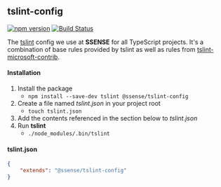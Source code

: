 ## tslint-config

[![npm version](https://badge.fury.io/js/%40ssense%2Ftslint-config.svg)](https://www.npmjs.com/package/@ssense/tslint-config) [![Build Status](https://travis-ci.org/SSENSE/tslint-config.svg?branch=test_integration)](https://travis-ci.org/SSENSE/tslint-config)

The [tslint](http://palantir.github.io/tslint/) config we use at **SSENSE** for all TypeScript projects. It's a combination of base rules provided by tslint as well as rules from [tslint-microsoft-contrib](https://github.com/Microsoft/tslint-microsoft-contrib).

#### Installation

1. Install the package
    * `npm install --save-dev tslint @ssense/tslint-config`
2. Create a file named *tslint.json* in your project root
    * `touch tslint.json`
3. Add the contents referenced in the section below to *tslint.json*
4. Run **tslint**
    * `./node_modules/.bin/tslint`

#### tslint.json

```json
{
    "extends": "@ssense/tslint-config"
}
```
